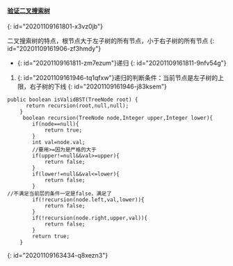 #### [验证二叉搜索树](https://leetcode-cn.com/problems/validate-binary-search-tree/)
{: id="20201109161801-x3vz0jb"}

二叉搜索树的特点，根节点大于左子树的所有节点，小于右子树的所有节点
{: id="20201109161906-zf3hmdy"}

* {: id="20201109161811-zm7ezum"}递归
{: id="20201109161811-9nfv54g"}

1. {: id="20201109161946-tq1qfxw"}递归的判断条件：当前节点是左子树的上限，右子树的下线
{: id="20201109161946-j83ksem"}

```
public boolean isValidBST(TreeNode root) {
      return recursion(root,null,null);
    }
     boolean recursion(TreeNode node,Integer upper,Integer lower){
        if(node==null){
            return true;
        }
        int val=node.val;
        //要用>=因为是严格的大于
        if(upper!=null&&val>=upper){
            return false;
        }
        if(lower!=null&&val<=lower){
            return false;
        }
//不满足当前层的条件一定是false，满足了
        if(!recursion(node.left,val,lower)){
            return false;
        }
        if(!recursion(node.right,upper,val)){
            return false;
        }
        return true;
    }
```
{: id="20201109163434-q8xezn3"}
